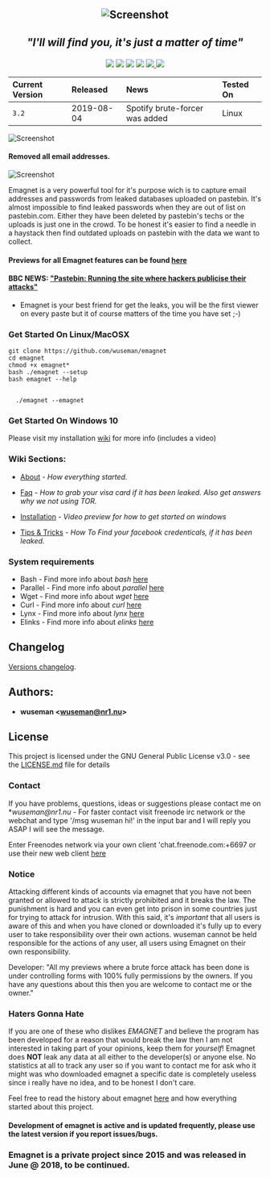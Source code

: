 ## <p align="center">![Screenshot](https://nr1.nu/emagnet/previews/emagnet_oldmovi.gif)

## <p align="center"> _"I'll will find you, it's just a matter of time"_
<p align="center">

<a href="https://github.com/wuseman/EMAGNET">
<img src="https://img.shields.io/github/languages/top/wuseman/emagnet.svg?color=magenta&label=Bash%2FShell"></a>

<a href="https://github.com/wuseman/EMAGNET/issues?q=is%3Aissue+is%3Aclosed">
<img src="https://img.shields.io/github/issues-closed/wuseman/emagnet.svg?color=light&label=Closed%20Issues"></a>
  
<a href="https://github.com/wuseman/EMAGNET/issues">
<img src="https://img.shields.io/github/issues-raw/wuseman/emagnet.svg?color=orange&label=Open%20Issues"></a>
 
<img src="https://img.shields.io/github/last-commit/wuseman/emagnet.svg?color=darkmagenta&label=Latest%20Commit">

<a href="https://twitter.com/wuseman1">
 <img src="https://img.shields.io/website/https/nr1.nu.svg?down_color=darkred&down_message=DOWN&label=Nr1.nu%2Femagnet&up_message=UP">
    <img src="https://img.shields.io/github/license/wuseman/emagnet.svg?color=blue&label=License"></a></a></a>
</a>
</p>

| Current Version    |  Released      | News                            | Tested On                          |
| :----------------- | :------------- | :-------------------------------- | :----------------------------------|
| `3.2`              |  2019-08-04    |  Spotify brute-forcer was added    | Linux                               |

![Screenshot](https://nr1.nu/emagnet/pictures/s.gif)
#### Removed all email addresses.
![Screenshot](https://nr1.nu/f/ucdb.png)

Emagnet is a very powerful tool for it's purpose wich is to capture email addresses and passwords from leaked databases uploaded on pastebin. It's almost impossible to find leaked passwords when they are out of list on pastebin.com. Either they have been deleted by pastebin's techs or the uploads is just one in the crowd. To be honest it's easier to find a needle in a haystack then find outdated uploads on pastebin with the data we want to collect. 

#### Previews for all Emagnet features can be found [here](https://github.com/wuseman/EMAGNET/wiki/Previews)

#### BBC NEWS: ["Pastebin: Running the site where hackers publicise their attacks"](https://www.bbc.com/news/technology-17524822) 
- Emagnet is your best friend for get the leaks, you will be the first viewer on every paste but it of course matters of  the time you have set ;-)

### Get Started On Linux/MacOSX

    git clone https://github.com/wuseman/emagnet
    cd emagnet
    chmod +x emagnet*
    bash ./emagnet --setup
    bash emagnet --help


      ./emagnet --emagnet

###  Get Started On Windows 10

Please visit my installation [wiki](https://github.com/wuseman/EMAGNET/wiki/Installation) for more info (includes a video)

### Wiki Sections:

- [About](https://github.com/wuseman/EMAGNET/wiki/ABOUT) - 
_How everything started._

- [Faq](https://github.com/wuseman/EMAGNET/wiki/FAQ) - 
_How to grab your visa card if it has been leaked. Also get answers why we not using TOR._

- [Installation](https://github.com/wuseman/EMAGNET/wiki/INSTALLATION) - 
_Video preview for how to get started on windows_

- [Tips & Tricks](https://github.com/wuseman/EMAGNET/wiki) - 
_How To Find your facebook credenticals, if it has been leaked._

### System requirements

- Bash     - Find more info about _bash_ [here](https://www.gnu.org/software/bash/)
- Parallel - Find more info about _parallel_ [here](https://www.gnu.org/software/parallel/)
- Wget     - Find more info about _wget_ [here](https://www.gnu.org/software/wget/)
- Curl     - Find more info about _curl_ [here](https://github.com/curl/curl)
- Lynx     - Find more info about _lynx_ [here](https://lynx.browser.org/)
- Elinks   - Find more info about _elinks_ [here](http://elinks.or.cz/)


## Changelog

[Versions changelog](CHANGELOG.md).

## Authors: 

* **wuseman <wuseman@nr1.nu\>** 

## License

This project is licensed under the GNU General Public License v3.0 - see the [LICENSE.md](LICENSE.md) file for details

### Contact

  If you have problems, questions, ideas or suggestions please contact me on *_wuseman@nr1.nu_  - For faster contact visit freenode irc network or the webchat and type '/msg wuseman hi!' in the input bar and I will reply you ASAP I will see the message.
  
  Enter Freenodes network via your own client 'chat.freenode.com:+6697 or use their new web client [here](https://webchat.freenode.net/)

### Notice

Attacking different kinds of accounts via emagnet that you have not been granted or allowed to attack is strictly prohibited and it breaks the law. The punishment is hard and you can even get into prison in some countries just for trying to attack for intrusion. With this said, it's *important* that all users is aware of this and when you have cloned or downloaded it's fully up to every user to take responsibility over their own actions. wuseman cannot be held responsible for the actions of any user, all users using Emagnet on their own responsibility. 

Developer: "All my previews where a brute force attack has been done is under controlling forms with 100% fully permissions by the owners. If you have any questions about this then you are welcome to contact me or the owner."

### Haters Gonna Hate

If you are one of these who dislikes _EMAGNET_ and believe the program has been developed for a reason that would break the law then I am not interested in taking part of your opinions, keep them for _yourself_! Emagnet does **NOT** leak any data at all either to the developer(s) or anyone else. No statistics at all to track any user so if you want to contact me for ask who it might was who downloaded emagnet a specific date is completely useless since i really have no idea, and to be honest I don't care.

Feel free to read the history about emagnet [here](https://github.com/wuseman/EMAGNET/wiki/About) and how everything started about this project.

#### Development of emagnet is active and is updated frequently, please use the latest version if you report issues/bugs.

### Emagnet is a private project since 2015 and was released in June @ 2018, to be continued. 
